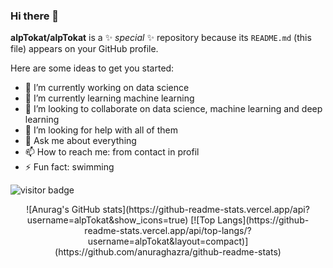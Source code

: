 ### Hi there 👋


**alpTokat/alpTokat** is a ✨ _special_ ✨ repository because its `README.md` (this file) appears on your GitHub profile.

Here are some ideas to get you started:

- 🔭 I’m currently working on data science
- 🌱 I’m currently learning machine learning
- 👯 I’m looking to collaborate on data science, machine learning and deep learning
- 🤔 I’m looking for help with all of them
- 💬 Ask me about everything
- 📫 How to reach me: from contact in profil
- ⚡ Fun fact: swimming

![visitor badge](https://visitor-badge.glitch.me/badge?page_id=alpTokat.alpTokat)


<p align='center'>
 ![Anurag's GitHub stats](https://github-readme-stats.vercel.app/api?username=alpTokat&show_icons=true)
[![Top Langs](https://github-readme-stats.vercel.app/api/top-langs/?username=alpTokat&layout=compact)](https://github.com/anuraghazra/github-readme-stats)
</p>
